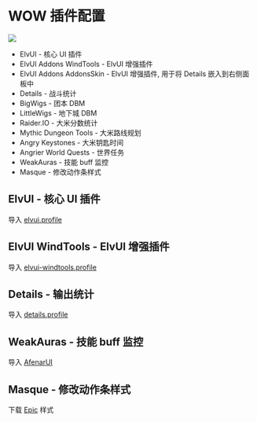 # WOW 插件配置

![](./screenshot/screenshot_202202062010.png)

- ElvUI - 核心 UI 插件
- ElvUI Addons WindTools - ElvUI 增强插件
- ElvUI Addons AddonsSkin - ElvUI 增强插件, 用于将 Details 嵌入到右侧面板中
- Details - 战斗统计
- BigWigs - 团本 DBM
- LittleWigs - 地下城 DBM
- Raider.IO - 大米分数统计
- Mythic Dungeon Tools - 大米路线规划
- Angry Keystones - 大米钥匙时间
- Angrier World Quests - 世界任务
- WeakAuras - 技能 buff 监控
- Masque - 修改动作条样式

## ElvUI - 核心 UI 插件

导入 [elvui.profile](./elvui.profile)

## ElvUI WindTools - ElvUI 增强插件

导入 [elvui-windtools.profile](./elvui-windtools.profile)

## Details - 输出统计

导入 [details.profile](./details.profile)

## WeakAuras - 技能 buff 监控

导入 [AfenarUI](https://github.com/Afenar/AfenarUI)

## Masque - 修改动作条样式

下载 [Epic](https://www.curseforge.com/wow/addons/masque-epix) 样式
